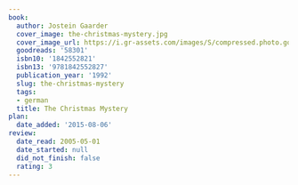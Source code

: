 ```yaml
---
book:
  author: Jostein Gaarder
  cover_image: the-christmas-mystery.jpg
  cover_image_url: https://i.gr-assets.com/images/S/compressed.photo.goodreads.com/books/1170505063l/58301.jpg
  goodreads: '58301'
  isbn10: '1842552821'
  isbn13: '9781842552827'
  publication_year: '1992'
  slug: the-christmas-mystery
  tags:
  - german
  title: The Christmas Mystery
plan:
  date_added: '2015-08-06'
review:
  date_read: 2005-05-01
  date_started: null
  did_not_finish: false
  rating: 3
---
```

